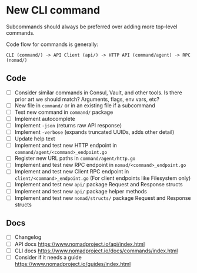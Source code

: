 # New CLI command

Subcommands should always be preferred over adding more top-level commands.

Code flow for commands is generally:

```
CLI (command/) -> API Client (api/) -> HTTP API (command/agent) -> RPC (nomad/)
```

## Code

* [ ] Consider similar commands in Consul, Vault, and other tools. Is there
  prior art we should match? Arguments, flags, env vars, etc?
* [ ] New file in `command/` or in an existing file if a subcommand
* [ ] Test new command in `command/` package
* [ ] Implement autocomplete
* [ ] Implement `-json` (returns raw API response)
* [ ] Implement `-verbose` (expands truncated UUIDs, adds other detail)
* [ ] Update help text
* [ ] Implement and test new HTTP endpoint in `command/agent/<command>_endpoint.go`
* [ ] Register new URL paths in `command/agent/http.go`
* [ ] Implement and test new RPC endpoint in `nomad/<command>_endpoint.go`
* [ ] Implement and test new Client RPC endpoint in
  `client/<command>_endpoint.go` (For client endpoints like Filesystem only)
* [ ] Implement and test new `api/` package Request and Response structs
* [ ] Implement and test new `api/` package helper methods
* [ ] Implement and test new `nomad/structs/` package Request and Response structs

## Docs

* [ ] Changelog
* [ ] API docs https://www.nomadproject.io/api/index.html
* [ ] CLI docs https://www.nomadproject.io/docs/commands/index.html
* [ ] Consider if it needs a guide https://www.nomadproject.io/guides/index.html
